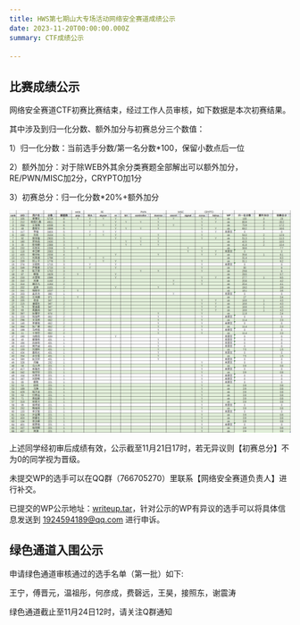 ```yaml
---
title: HWS第七期山大专场活动网络安全赛道成绩公示
date: 2023-11-20T00:00:00.000Z
summary: CTF成绩公示

---
```


## 比赛成绩公示

网络安全赛道CTF初赛比赛结束，经过工作人员审核，如下数据是本次初赛结果。

其中涉及到归一化分数、额外加分与初赛总分三个数值：

1）归一化分数：当前选手分数/第一名分数*100，保留小数点后一位

2）额外加分：对于除WEB外其余分类赛题全部解出可以额外加分，RE/PWN/MISC加2分，CRYPTO加1分

3）初赛总分：归一化分数*20%+额外加分

<img src="pic1.png"/>

上述同学经初审后成绩有效，公示截至11月21日17时，若无异议则【初赛总分】不为0的同学视为晋级。

未提交WP的选手可以在QQ群（766705270）里联系【网络安全赛道负责人】进行补交。

已提交的WP公示地址：[writeup.tar](writeup.tar)，针对公示的WP有异议的选手可以将具体信息发送到 1924594189@qq.com 进行申诉。

## 绿色通道入围公示

申请绿色通道审核通过的选手名单（第一批）如下:

王宁，傅晋元，温祖彤，何彦成，费磬远，王昊，接照东，谢震涛

绿色通道截止至11月24日12时，请关注Q群通知
